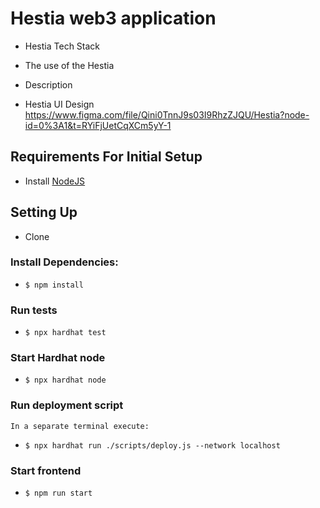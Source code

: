 # Hestia web3 application

- Hestia Tech Stack


- The use of the Hestia 


- Description


- Hestia UI Design
 https://www.figma.com/file/Qini0TnnJ9s03I9RhzZJQU/Hestia?node-id=0%3A1&t=RYiFjUetCqXCm5yY-1


## Requirements For Initial Setup
- Install [NodeJS](https://nodejs.org/en/)

## Setting Up

-  Clone

### Install Dependencies:
- `$ npm install`

### Run tests

- `$ npx hardhat test`

### Start Hardhat node
- `$ npx hardhat node`

### Run deployment script
    In a separate terminal execute:
- `$ npx hardhat run ./scripts/deploy.js --network localhost`

### Start frontend

- `$ npm run start`


<!-- npm install -D tailwindcss postcss autoprefixer

npx tailwindcss init -p

npm install postcss@latest -->